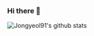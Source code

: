### Hi there 👋
![Jongyeol91's github stats](https://github-readme-stats.vercel.app/api?username=JongyeolPark&show_icons=true)
<!--
**Jongyeol91/Jongyeol91** is a ✨ _special_ ✨ repository because its `README.md` (this file) appears on your GitHub profile.

Here are some ideas to get you started:

- 🔭 I’m currently working on ...
- 🌱 I’m currently learning ...
- 👯 I’m looking to collaborate on ...
- 🤔 I’m looking for help with ...
- 💬 Ask me about ...
- 📫 How to reach me: ...
- 😄 Pronouns: ...
- ⚡ Fun fact: ...
-->
